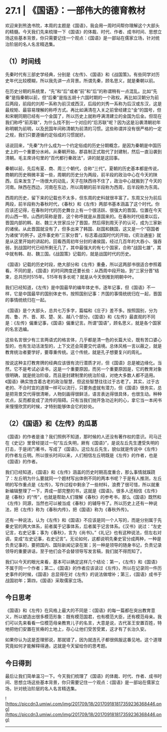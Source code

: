 # 27.1 | 《国语》：一部伟大的德育教材

欢迎来到熊逸书院，本周的主题是《国语》，我会用一周时间帮你理解这个大部头的精髓。今天我们先来梳理一下《国语》的体裁、时代、作者、成书时间、思想立场这些基本背景，你只需要记住一个观点：《国语》是一部站在儒家立场，针对统治阶层的名人名言精选集。

## （1）时间线

先秦时代有三部史学经典，分别是《左传》、《国语》和《战国策》。有些同学对历史年代比较模糊，所以我先讲一点背景。所谓先秦，顾名思义，就是秦朝以前。

在历史分期的系统里，“先”和“后”或者“前”和“后”的称谓稍有一点混乱。比如“先秦”是指秦朝以前，但“后秦”是指五胡十六国时期的一个政权。再比如汉朝分为前后两段，前段的刘邦一系称为前汉或西汉，后段的刘秀一系称为后汉或东汉，这是最规矩、最容易理解的称呼方式。再比如满清在入关之前曾经建立“金”的国号，但和宋朝同期已经有一个金国了，所以历史上就称呼满清建立的金国为后金。但现在我们称呼“前苏联”，为什么找不到一个对应的“后苏联”呢？因为这是沿袭清朝初年称明朝为前明，以及民国年间称清朝为前清的习惯。这些称谓并没有很严格的一定之规，我们只要遵循约定俗成的习惯就好。

话说回来，“先秦”为什么成为一个约定俗成的历史分期概念，是因为秦朝是中国历史上的一个重要分水岭。从秦朝开始，郡县制正式取代了封建制，然后一直沿袭到清朝。毛主席诗句里的“百代都行秦政法”，讲的就是这回事。

秦朝以前，先后有夏、商、周三个朝代，合称“三代”。夏朝的历史基本都是传说，商朝的历史稍微丰富一些，周朝的历史分为两段，前半段的政治中心在今天的陕西，后来发生了一场很大的动乱，天子在陕西待不住了，政治中心就搬到了今天的河南。陕西在西边，河南在东边，所以周朝的前半段称为西周，后半段称为东周。

西周的历史，留下来的记载也不太多，但东周的史料就很丰富了。东周又分为前后两段，前半段称为春秋时代，《春秋》和《左传》两部书基本涵盖了这个时代。你应该还记得，在春秋时代的历史舞台上有一个很活跃、很强大的晋国，位置在今天的山西一带。山西的简称是晋，这个称呼就是从晋国来的。在春秋时代结束以后，晋国内部的韩、赵、魏三大世家瓜分了晋国，然后得到周天子的认可，成为三家新的诸侯。从此晋国就没有了，但多出来了韩国、赵国和魏国，这又是一个“窃国者为诸侯”的例子。这件事史称“三家分晋”，标志着战国时代的开始，《资治通鉴》就是从这里开始的讲起的。回看西周初年分封的诸侯国，经过几百年的大吞小、强吞弱，到战国时代已经所剩无几了，其中最强大的有七个国家，合称“战国七雄”，其中就有韩、赵、魏三国。《战国策》记载的，就是战国时代的历史。

《国语》记载的历史时段，绝大部分和《左传》重叠，所以这两部书很适合参照着看。不同的是，《国语》的时间跨度还要长些：从西周中段开始，到“三家分晋”结束，总共历时515年。515年有多长呢？就是从今天倒推到明朝中叶。

我们已经知道，《左传》是中国最早的编年体史书，逐年记事，但《国语》不一样，它是中国最早的国别体史书，按照国别记事：齐国的事情统统归在一起，晋国的事情统统归在一起。

《国语》是个大部头，总共七万多字，篇幅和《庄子》差不多。按照国别，分为周、鲁、齐、晋、郑、楚、吴、越八个部分。《国语》和《左传》最直观的不同是：《左传》偏重记事，《国语》偏重记言。所谓“国语”，顾名思义，就是各个国家的名言选编。

这些名言很少有三言两语式的格言体，几乎都是清一色的长篇大论，既有苦口婆心型的，也有生动活泼型的，上下文还会简要交代语境。总体风格一言以蔽之，就是教育统治者要学好，要尊重传统。这个传统，就是孔子想要复兴的周礼。

按说这种主打教育牌的经典应该很有流行潜质才对，但《国语》总是被边缘化。当然，它不是考试必读书，这是一个重要原因，而另一个重要原因是，它的教育对象很明确，就是统治阶级，而且是封建制里的统治阶级，对绝大多数人都不适用。《国语》确实饱含着古老的政治智慧，但这些智慧往往过于古老了。其实，过于古老的、不合时宜的道理一样可以流行，只要务虚就有潜力，但《国语》很务实，总是把背景交代得很清晰，人物刻画得很鲜活，语言表达得很具体，也很生动。种种优点，反而都变成了流传的阻碍。只有当我们抛开急功近利的心，拿它当一本闲书来慢慢欣赏的时候，才特别能够体会它的妙处。

## （2）《国语》和《左传》的瓜葛

《国语》的作者是谁？我们照例不知道，那时候的人还没有著作权的意识。司马迁在《史记》里曾经提过一句“左丘失明，厥有《国语》”，是说左丘先生遭受失明的打击，于是闭门著书，写成了《国语》。这位左丘先生，貌似就是传说中《左传》的作者左丘明。所以很长时间以来，人们相信左丘明既是《左传》的作者，也是《国语》的作者。

我们已经知道，《国语》和《左传》涵盖的历史时期高度重合，那么事情就蹊跷了：左丘明为什么要就同一个题材写出体例不同的两本书呢？于是有人推测，左丘明的写作重点是《左传》，写作过程中剩余了一些材料，浪费了很可惜，所以就重新编辑整理了一下，弄成一部完整的书，这就是《国语》。很多人还相信《左传》是《春秋》的“传”，也就是帮助人们理解《春秋》的参考书，那么《国语》既然和《左传》同源，当然也可以被当成《春秋》的辅导书了。所以历史上还有一种说法，把《左传》称为《春秋内传》，把《国语》称为《春秋外传》。

还有一种说法，认为《左传》和《国语》不应该是同一个人写的，而是分别属于先秦史官的两大体系，前者属于记事体系，后者属于记言体系。《汉书》说过：“左史记言，右史记事；事为《春秋》，言为《尚书》。”《礼记》也有这种说法，但左右对调，变成“左史记事，右史记言”。无论如何，这都说明先秦史官分成两种，一种是负责记事的，要把国内、国际新闻记录在案；另一种是领导的随身书记，负责记录领导的重要讲话，至于他们会不会替领导写发言稿，我们就不得而知了。

我们以今天的眼光来看，基本可以确定这样几个结论：第一，《左传》和《国语》不属于同一个作者；第二，《国语》的作者应该读过《左传》，所以在记录同一件历史事件的时候，《国语》总显得在对《左传》的说法做增补；第三，《国语》成书于战国初年；第四，《国语》采取儒家立场。

## 今日思考

《国语》和《左传》在风格上最大的不同是：《国语》的每一篇都在突出教育意义，所以塑造出很多模范形象：既有模范国君，也有模范大臣，还有模范母亲。我们可以先来看看一位模范母亲教育儿子的名言，大意是说，古代圣王安置百姓，特地把他们安置在贫瘠的土地上，存心让他们受苦受累，这才有了长治久安。

如果你认为这是歪理邪说，那就错了，因为就连孔子都很佩服这番见地。这个道理究竟如何才能解释得通，这就是今天留给你的思考题。

## 今日得到

最后让我们简单温习一下。今天我们梳理了《国语》的体裁、时代、作者、成书时间、思想立场这些基本背景，你只需要记住一个观点：《国语》是一部站在儒家立场，针对统治阶层的名人名言精选集。

![https://piccdn3.umiwi.com/img/201709/18/201709181817359236368446.png](https://piccdn3.umiwi.com/img/201709/18/201709181817359236368446.png)

---
